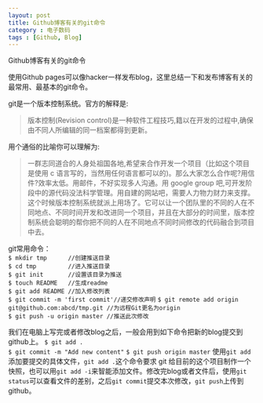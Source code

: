 ```yaml
---
layout: post
title: Github博客有关的git命令
category : 电子数码
tags : [Github, Blog]
---
```


Github博客有关的git命令

使用Github pages可以像hacker一样发布blog，这里总结一下和发布博客有关的最常用、最基本的git命令。

git是一个版本控制系统。官方的解释是:
> 版本控制(Revision control)是一种软件工程技巧,籍以在开发的过程中,确保由不同人所编辑的同一档案都得到更新。

用个通俗的比喻你可以理解为:	
	
> 一群志同道合的人身处祖国各地,希望来合作开发一个项目（比如这个项目是使用 c 语言写的，当然用任何语言都可以的)。那么大家怎么合作呢?用信件?效率太低。用邮件，不好实现多人沟通。用 google group 吧,可开发阶段中的源代码没法科学管理。用自建的网站吧，需要人力物力财力来支撑。这个时候版本控制系统就派上用场了。它可以让一个团队里的不同的人在不同地点、不同时间开发和改进同一个项目，并且在大部分的时间里，版本控制系统会聪明的帮你把不同的人在不同地点不同时间修改的代码融合到项目中去。

git常用命令：	
`$ mkdir tmp      //创建推送目录`		
`$ cd tmp         //进入推送目录` 	   
`$ git init       //设置该目录为推送`		
`$ touch README   //生成readme`		
`$ git add README //加入修改列表`		
`$ git commit -m 'first commit'//递交修改声明`
`$ git remote add origin git@github.com:abcd/tmp.git //为远程Git更名为origin`		
`$ git push -u origin master //推送此次修改 `

我们在电脑上写完或者修改blog之后，一般会用到如下命令把新的blog提交到github上。
`$ git add .`	
`$ git commit -m "Add new content"`	
`$ git push origin master`
使用`git add `添加要提交的具体文件，`git add .`这个命令要求 git 给目前的这个项目制作一个快照，也可以用`git add -i`来智能添加文件。修改完blog或者文件后，使用`git status`可以查看文件的差别，之后`git commit`提交本次修改，`git push`上传到github。 